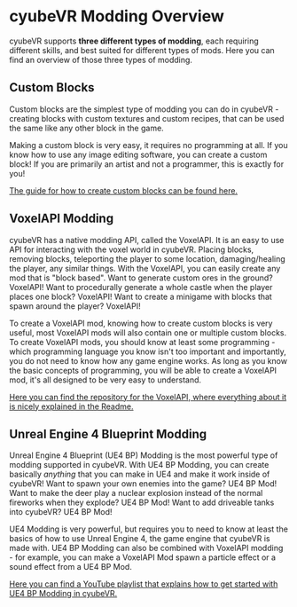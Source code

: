 # cyubeVR Modding Overview

cyubeVR supports **three different types of modding**, each requiring different skills, and best suited for different types of mods. Here you can find an overview of those three types of modding.

## Custom Blocks

Custom blocks are the simplest type of modding you can do in cyubeVR - creating blocks with custom textures and custom recipes, that can be used the same like any other block in the game. 

Making a custom block is very easy, it requires no programming at all. If you know how to use any image editing software, you can create a custom block! If you are primarily an artist and not a programmer, this is exactly for you!

[The guide for how to create custom blocks can be found here.](https://steamcommunity.com/app/619500/discussions/3/1640917625019543783/)

## VoxelAPI Modding

cyubeVR has a native modding API, called the VoxelAPI. It is an easy to use API for interacting with the voxel world in cyubeVR. Placing blocks, removing blocks, teleporting the player to some location, damaging/healing the player, any similar things. With the VoxelAPI, you can easily create any mod that is "block based". Want to generate custom ores in the ground? VoxelAPI! Want to procedurally generate a whole castle when the player places one block? VoxelAPI! Want to create a minigame with blocks that spawn around the player? VoxelAPI! 

To create a VoxelAPI mod, knowing how to create custom blocks is very useful, most VoxelAPI mods will also contain one or multiple custom blocks. To create VoxelAPI mods, you should know at least some programming - which programming language you know isn't too important and importantly, you do not need to know how any game engine works. As long as you know the basic concepts of programming, you will be able to create a VoxelAPI mod, it's all designed to be very easy to understand.

[Here you can find the repository for the VoxelAPI, where everything about it is nicely explained in the Readme.](https://github.com/sbsce/cyubeVR-VoxelAPI-Modding)

## Unreal Engine 4 Blueprint Modding

Unreal Engine 4 Blueprint (UE4 BP) Modding is the most powerful type of modding supported in cyubeVR. With UE4 BP Modding, you can create basically *anything* that you can make in UE4 and make it work inside of cyubeVR! Want to spawn your own enemies into the game? UE4 BP Mod! Want to make the deer play a nuclear explosion instead of the normal fireworks when they explode? UE4 BP Mod! Want to add driveable tanks into cyubeVR? UE4 BP Mod!

UE4 Modding is very powerful, but requires you to need to know at least the basics of how to use Unreal Engine 4, the game engine that cyubeVR is made with. UE4 BP Modding can also be combined with VoxelAPI modding - for example, you can make a VoxelAPI Mod spawn a particle effect or a sound effect from a UE4 BP Mod.

[Here you can find a YouTube playlist that explains how to get started with UE4 BP Modding in cyubeVR.](https://www.youtube.com/watch?v=MvVLacyToX0&list=PL6kr-0TUTN58n8QrQoFVq4JI-HZj4eDbY&index=1)
